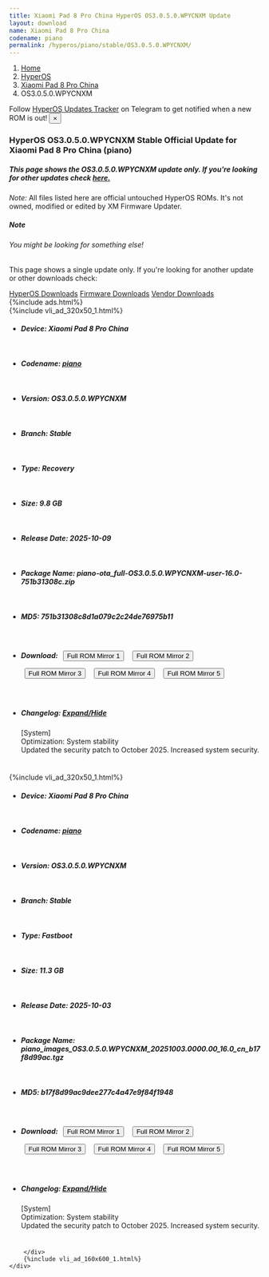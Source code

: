 ```yaml
---
title: Xiaomi Pad 8 Pro China HyperOS OS3.0.5.0.WPYCNXM Update
layout: download
name: Xiaomi Pad 8 Pro China
codename: piano
permalink: /hyperos/piano/stable/OS3.0.5.0.WPYCNXM/
---
```

<nav aria-label="breadcrumb">
    <ol class="breadcrumb">
        <li class="breadcrumb-item"><a href="/">Home</a></li>
        <li class="breadcrumb-item"><a href="/hyperos/">HyperOS</a></li>
        <li class="breadcrumb-item"><a href="/hyperos/piano/">Xiaomi Pad 8 Pro China</a></li>
        <li class="breadcrumb-item active" aria-current="page">OS3.0.5.0.WPYCNXM</li>
    </ol>
</nav>
<div class="alert alert-primary alert-dismissible fade show" role="alert">
    Follow <a href="https://t.me/MIUIUpdatesTracker" class="alert-link">HyperOS Updates Tracker</a> on Telegram to get
    notified when a new ROM is out!
    <button type="button" class="close" data-dismiss="alert" aria-label="Close">
        <span aria-hidden="true">&times;</span>
    </button>
</div>
<div class="col-12 mx-auto">
    <h3 class="title bg-light p-2 rounded">HyperOS OS3.0.5.0.WPYCNXM Stable Official Update for Xiaomi Pad 8 Pro China (piano)</h3>
    <h5>This page shows the OS3.0.5.0.WPYCNXM update only. If you're looking for other updates check
        <a href="/hyperos/piano/">here.</a></h5>
    <p><i>Note: </i>All files listed here are official untouched HyperOS ROMs.
        It's not owned, modified or edited by XM Firmware Updater.</p>
    <div class="card">
        <div class="card-body">
            <h5 class="card-title">Note</h5>
            <h6 class="card-subtitle mb-2 text-muted">You might be looking for something else!</h6>
            <p class="card-text">This page shows a single update only.
                If you're looking for another update or other downloads check:</p>
            <a href="/hyperos/" class="card-link">HyperOS Downloads</a>
            <a href="/firmware/" class="card-link">Firmware Downloads</a>
            <a href="/vendor/" class="card-link">Vendor Downloads</a>
        </div>
    </div>
    {%include ads.html%}
    <div class="row justify-content-center">
        <div class="col-10" id="downloads">
                    <div class="card card-body">
            {%include vli_ad_320x50_1.html%}
            <ul class="list-unstyled">
                <li style="padding-bottom: 10px;">
                    <h5><b>Device: </b>Xiaomi Pad 8 Pro China</h5>
                </li>
                <li style="padding-bottom: 10px;">
                    <h5><b>Codename: </b> <a href="/hyperos/piano/" target="_blank">piano</a> </h5>
                </li>
                <li style="padding-bottom: 10px;">
                    <h5><b>Version: </b>OS3.0.5.0.WPYCNXM</h5>
                </li>
                <li style="padding-bottom: 10px;">
                    <h5><b>Branch: </b>Stable</h5>
                </li>
                <li style="padding-bottom: 10px;">
                    <h5><b>Type: </b>Recovery</h5>
                </li>
                <li style="padding-bottom: 10px;">
                    <h5><b>Size: </b>9.8 GB</h5>
                </li>
                <li style="padding-bottom: 10px;">
                    <h5><b>Release Date: </b>2025-10-09</h5>
                </li>
                <li style="padding-bottom: 10px;">
                    <h5><b>Package Name: </b><span id="filename" class="text-dark">piano-ota_full-OS3.0.5.0.WPYCNXM-user-16.0-751b31308c.zip</span></h5>
                </li>
                <li style="padding-bottom: 10px;">
                    <h5><b>MD5: </b><span id="md5" class="text-muted">751b31308c8d1a079c2c24de76975b11</span></h5>
                </li>
                <li style="padding-bottom: 10px;">
                    <h5><b>Download: </b> <button type="button" id="download" class="btn btn-primary" style="margin: 7px;" onclick="window.open('https://cdnorg.d.miui.com/OS3.0.5.0.WPYCNXM/piano-ota_full-OS3.0.5.0.WPYCNXM-user-16.0-751b31308c.zip', '_blank');"><i class="fa fa-download"></i> Full ROM Mirror 1</button> <button type="button" id="download" class="btn btn-primary" style="margin: 7px;" onclick="window.open('https://bkt-sgp-miui-ota-update-alisgp.oss-ap-southeast-1.aliyuncs.com/OS3.0.5.0.WPYCNXM/piano-ota_full-OS3.0.5.0.WPYCNXM-user-16.0-751b31308c.zip', '_blank');"><i class="fa fa-download"></i> Full ROM Mirror 2</button> <button type="button" id="download" class="btn btn-primary" style="margin: 7px;" onclick="window.open('https://bn.d.miui.com/OS3.0.5.0.WPYCNXM/piano-ota_full-OS3.0.5.0.WPYCNXM-user-16.0-751b31308c.zip', '_blank');"><i class="fa fa-download"></i> Full ROM Mirror 3</button> <button type="button" id="download" class="btn btn-primary" style="margin: 7px;" onclick="window.open('https://bigota.d.miui.com/OS3.0.5.0.WPYCNXM/piano-ota_full-OS3.0.5.0.WPYCNXM-user-16.0-751b31308c.zip', '_blank');"><i class="fa fa-download"></i> Full ROM Mirror 4</button> <button type="button" id="download" class="btn btn-primary" style="margin: 7px;" onclick="window.open('https://hugeota.d.miui.com/OS3.0.5.0.WPYCNXM/piano-ota_full-OS3.0.5.0.WPYCNXM-user-16.0-751b31308c.zip', '_blank');"><i class="fa fa-download"></i> Full ROM Mirror 5</button></h5>
                </li>
                <li style="padding-bottom: 10px;">
                    <h5><b>Changelog: </b><a href="#piano_1_changelog" data-toggle="collapse" role="button"
                            aria-expanded="false" aria-controls="piano_1_changelog"> <i class="fa fa-arrow-down"
                                aria-hidden="true"></i> Expand/Hide</a></h5>
                    <div class="collapse" id="piano_1_changelog">
                        <p id="changelog_text">[System]<br>Optimization: System stability<br>Updated the security patch to October 2025. Increased system security.</p>
                    </div>
                </li>
            </ul>
        </div>
        <div class="card card-body">
            {%include vli_ad_320x50_1.html%}
            <ul class="list-unstyled">
                <li style="padding-bottom: 10px;">
                    <h5><b>Device: </b>Xiaomi Pad 8 Pro China</h5>
                </li>
                <li style="padding-bottom: 10px;">
                    <h5><b>Codename: </b> <a href="/hyperos/piano/" target="_blank">piano</a> </h5>
                </li>
                <li style="padding-bottom: 10px;">
                    <h5><b>Version: </b>OS3.0.5.0.WPYCNXM</h5>
                </li>
                <li style="padding-bottom: 10px;">
                    <h5><b>Branch: </b>Stable</h5>
                </li>
                <li style="padding-bottom: 10px;">
                    <h5><b>Type: </b>Fastboot</h5>
                </li>
                <li style="padding-bottom: 10px;">
                    <h5><b>Size: </b>11.3 GB</h5>
                </li>
                <li style="padding-bottom: 10px;">
                    <h5><b>Release Date: </b>2025-10-03</h5>
                </li>
                <li style="padding-bottom: 10px;">
                    <h5><b>Package Name: </b><span id="filename" class="text-dark">piano_images_OS3.0.5.0.WPYCNXM_20251003.0000.00_16.0_cn_b17f8d99ac.tgz</span></h5>
                </li>
                <li style="padding-bottom: 10px;">
                    <h5><b>MD5: </b><span id="md5" class="text-muted">b17f8d99ac9dee277c4a47e9f84f1948</span></h5>
                </li>
                <li style="padding-bottom: 10px;">
                    <h5><b>Download: </b> <button type="button" id="download" class="btn btn-primary" style="margin: 7px;" onclick="window.open('https://cdnorg.d.miui.com/OS3.0.5.0.WPYCNXM/piano_images_OS3.0.5.0.WPYCNXM_20251003.0000.00_16.0_cn_b17f8d99ac.tgz', '_blank');"><i class="fa fa-download"></i> Full ROM Mirror 1</button> <button type="button" id="download" class="btn btn-primary" style="margin: 7px;" onclick="window.open('https://bkt-sgp-miui-ota-update-alisgp.oss-ap-southeast-1.aliyuncs.com/OS3.0.5.0.WPYCNXM/piano_images_OS3.0.5.0.WPYCNXM_20251003.0000.00_16.0_cn_b17f8d99ac.tgz', '_blank');"><i class="fa fa-download"></i> Full ROM Mirror 2</button> <button type="button" id="download" class="btn btn-primary" style="margin: 7px;" onclick="window.open('https://bn.d.miui.com/OS3.0.5.0.WPYCNXM/piano_images_OS3.0.5.0.WPYCNXM_20251003.0000.00_16.0_cn_b17f8d99ac.tgz', '_blank');"><i class="fa fa-download"></i> Full ROM Mirror 3</button> <button type="button" id="download" class="btn btn-primary" style="margin: 7px;" onclick="window.open('https://bigota.d.miui.com/OS3.0.5.0.WPYCNXM/piano_images_OS3.0.5.0.WPYCNXM_20251003.0000.00_16.0_cn_b17f8d99ac.tgz', '_blank');"><i class="fa fa-download"></i> Full ROM Mirror 4</button> <button type="button" id="download" class="btn btn-primary" style="margin: 7px;" onclick="window.open('https://hugeota.d.miui.com/OS3.0.5.0.WPYCNXM/piano_images_OS3.0.5.0.WPYCNXM_20251003.0000.00_16.0_cn_b17f8d99ac.tgz', '_blank');"><i class="fa fa-download"></i> Full ROM Mirror 5</button></h5>
                </li>
                <li style="padding-bottom: 10px;">
                    <h5><b>Changelog: </b><a href="#piano_2_changelog" data-toggle="collapse" role="button"
                            aria-expanded="false" aria-controls="piano_2_changelog"> <i class="fa fa-arrow-down"
                                aria-hidden="true"></i> Expand/Hide</a></h5>
                    <div class="collapse" id="piano_2_changelog">
                        <p id="changelog_text">[System]<br>Optimization: System stability<br>Updated the security patch to October 2025. Increased system security.</p>
                    </div>
                </li>
            </ul>
        </div>

        </div>
        {%include vli_ad_160x600_1.html%}
    </div>
</div>
